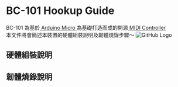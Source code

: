 # BC-101 Hookup Guide
BC-101 為基於[ Arduino Micro ](https://store.arduino.cc/usa/arduino-micro)為基礎打造而成的開源[ MIDI Controller ](https://en.wikipedia.org/wiki/MIDI_controller)<br>
本文件將會簡述本裝置的硬體組裝說明及韌體燒錄步驟～
![GitHub Logo](https://mainnolab.files.wordpress.com/2021/05/bc-101_original.png?w=1024)
## 硬體組裝說明<br>
## 韌體燒錄說明<br>
